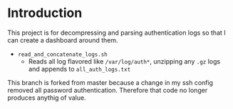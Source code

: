 # Introduction

This project is for decompressing and parsing authentication logs so that I can
create a dashboard around them.

*   `read_and_concatenate_logs.sh`
    *   Reads all log flavored like `/var/log/auth*`, unzipping any `.gz` logs
		    and appends to `all_auth_logs.txt`

This branch is forked from master because a change in my ssh config removed all
password authentication. Therefore that code no longer produces anythig of
value.
